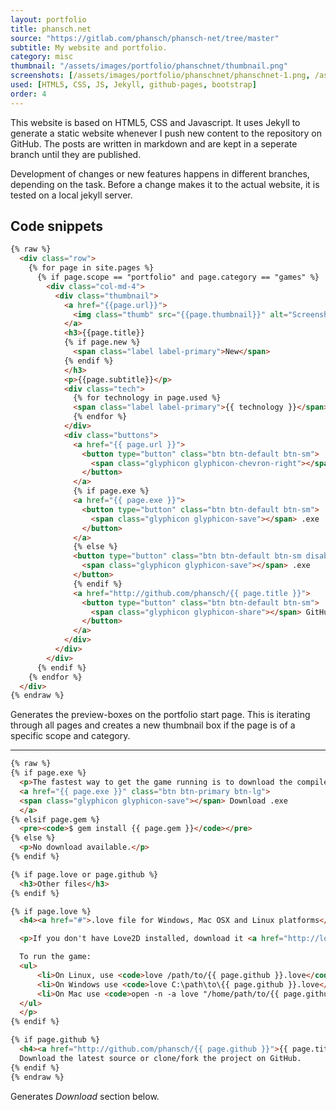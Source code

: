 ```yaml
---
layout: portfolio
title: phansch.net
source: "https://gitlab.com/phansch/phansch-net/tree/master"
subtitle: My website and portfolio.
category: misc
thumbnail: "/assets/images/portfolio/phanschnet/thumbnail.png"
screenshots: [/assets/images/portfolio/phanschnet/phanschnet-1.png, /assets/images/portfolio/phanschnet/phanschnet-2.png]
used: [HTML5, CSS, JS, Jekyll, github-pages, bootstrap]
order: 4
---
```


This website is based on HTML5, CSS and Javascript. It uses Jekyll to generate a static website whenever I push new content to the repository on GitHub. The posts are written in markdown and are kept in a seperate branch until they are published.

Development of changes or new features happens in different branches, depending on the task. Before a change makes it to the actual website, it is tested on a local jekyll server.

<a id="snippets" class="anchor"></a>

## Code snippets

```html
{% raw %}
  <div class="row">
    {% for page in site.pages %}
      {% if page.scope == "portfolio" and page.category == "games" %}
        <div class="col-md-4">
          <div class="thumbnail">
            <a href="{{page.url}}">
              <img class="thumb" src="{{page.thumbnail}}" alt="Screenshot">
            </a>
            <h3>{{page.title}}
            {% if page.new %}
              <span class="label label-primary">New</span>
            {% endif %}
            </h3>
            <p>{{page.subtitle}}</p>
            <div class="tech">
              {% for technology in page.used %}
              <span class="label label-primary">{{ technology }}</span><br />
              {% endfor %}
            </div>
            <div class="buttons">
              <a href="{{ page.url }}">
                <button type="button" class="btn btn-default btn-sm">
                  <span class="glyphicon glyphicon-chevron-right"></span> More information
                </button>
              </a>
              {% if page.exe %}
              <a href="{{ page.exe }}">
                <button type="button" class="btn btn-default btn-sm">
                  <span class="glyphicon glyphicon-save"></span> .exe
                </button>
              </a>
              {% else %}
              <button type="button" class="btn btn-default btn-sm disabled">
                <span class="glyphicon glyphicon-save"></span> .exe
              </button>
              {% endif %}
              <a href="http://github.com/phansch/{{ page.title }}">
                <button type="button" class="btn btn-default btn-sm">
                  <span class="glyphicon glyphicon-share"></span> GitHub
                </button>
              </a>
            </div>
          </div>
        </div>
      {% endif %}
    {% endfor %}
  </div>
{% endraw %}
```
<span class="glyphicon glyphicon-chevron-right"></span> Generates the preview-boxes on the portfolio start page. This is iterating through all pages and creates a new thumbnail box if the page is of a specific scope and category.

----

```html
{% raw %}
{% if page.exe %}
  <p>The fastest way to get the game running is to download the compiled .exe file below.</p>
  <a href="{{ page.exe }}" class="btn btn-primary btn-lg">
  <span class="glyphicon glyphicon-save"></span> Download .exe
  </a>
{% elsif page.gem %}
  <pre><code>$ gem install {{ page.gem }}</code></pre>
{% else %}
  <p>No download available.</p>
{% endif %}

{% if page.love or page.github %}
  <h3>Other files</h3>
{% endif %}

{% if page.love %}
  <h4><a href="#">.love file for Windows, Mac OSX and Linux platforms</a></h4>

  <p>If you don't have Love2D installed, download it <a href="http://love2d.org/">here</a> and install it first.

  To run the game:
  <ul>
      <li>On Linux, use <code>love /path/to/{{ page.github }}.love</code> to run the game.</li>
      <li>On Windows use <code>love C:\path\to\{{ page.github }}.love</code> <strong>or</strong> drag the .love file onto love.exe</li>
      <li>On Mac use <code>open -n -a love "/home/path/to/{{ page.github }}"</code> <strong>or</strong> drag the .love file onto the Love.app application bundle</li>
  </ul>
  </p>
{% endif %}

{% if page.github %}
  <h4><a href="http://github.com/phansch/{{ page.github }}">{{ page.title }} on GitHub</a></h4>
  Download the latest source or clone/fork the project on GitHub.
{% endif %}
{% endraw %}
```
<span class="glyphicon glyphicon-chevron-right"></span> Generates *Download* section below.

